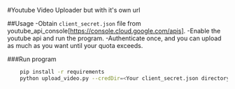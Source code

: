 #Youtube Video Uploader but with it's own url

##Usage
-Obtain `client_secret.json` file from youtube_api_console[https://console.cloud.google.com/apis].
-Enable the youtube api and run the program.
-Authenticate once, and you can upload as much as you want until your quota exceeds.

###Run program
```bash
	pip install -r requirements
	python upload_video.py --credDir=<Your client_secret.json directory>
```
